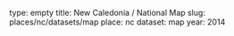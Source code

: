 type: empty
title: New Caledonia / National Map
slug: places/nc/datasets/map
place: nc
dataset: map
year: 2014
